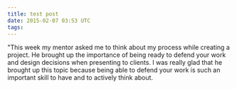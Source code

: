 ```yaml
---
title: test post
date: 2015-02-07 03:53 UTC
tags:
---
```


"This week my mentor asked me to think about my process while creating a project. He brought up the importance of being ready to defend your work and design decisions when presenting to clients. I was really glad that he brought up this topic because being able to defend your work is such an important skill to have and to actively think about. 
